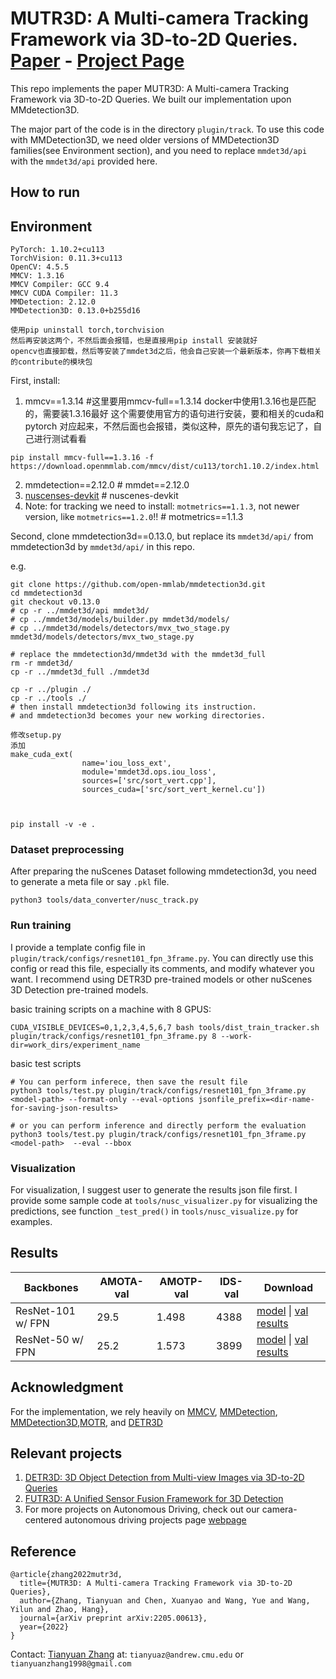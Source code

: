 # MUTR3D: A Multi-camera Tracking Framework via 3D-to-2D Queries.  [Paper](https://arxiv.org/abs/2205.00613) - [Project Page](https://tsinghua-mars-lab.github.io/mutr3d/)


This repo implements the paper MUTR3D: A Multi-camera Tracking Framework via 3D-to-2D Queries. We built our implementation upon MMdetection3D.

The major part of the code is in the directory `plugin/track`. To use this code with MMDetection3D, we need older versions of MMDetection3D families(see Environment section), and you need to replace `mmdet3d/api` with the `mmdet3d/api` provided here. 


## How to run



## Environment
```
PyTorch: 1.10.2+cu113
TorchVision: 0.11.3+cu113
OpenCV: 4.5.5
MMCV: 1.3.16
MMCV Compiler: GCC 9.4
MMCV CUDA Compiler: 11.3
MMDetection: 2.12.0
MMDetection3D: 0.13.0+b255d16

使用pip uninstall torch,torchvision
然后再安装这两个，不然后面会报错，也是直接用pip install 安装就好
opencv也直接卸载，然后等安装了mmdet3d之后，他会自己安装一个最新版本，你再下载相关的contribute的模块包
```



First, install: 
1. mmcv==1.3.14   #这里要用mmcv-full==1.3.14 docker中使用1.3.16也是匹配的，需要装1.3.16最好
这个需要使用官方的语句进行安装，要和相关的cuda和pytorch 对应起来，不然后面也会报错，类似这种，原先的语句我忘记了，自己进行测试看看
```
pip install mmcv-full==1.3.16 -f https://download.openmmlab.com/mmcv/dist/cu113/torch1.10.2/index.html
```

2. mmdetection==2.12.0    # mmdet==2.12.0
3. [nuscenses-devkit](https://github.com/nutonomy/nuscenes-devkit)    # nuscenes-devkit
4. Note: for tracking we need to install:
`motmetrics==1.1.3`, not newer version, like `motmetrics==1.2.0`!!   # motmetrics==1.1.3






Second, clone mmdetection3d==0.13.0, but replace its `mmdet3d/api/` from mmdetection3d by `mmdet3d/api/` in this repo.

e.g. 
```
git clone https://github.com/open-mmlab/mmdetection3d.git
cd mmdetection3d
git checkout v0.13.0
# cp -r ../mmdet3d/api mmdet3d/
# cp ../mmdet3d/models/builder.py mmdet3d/models/
# cp ../mmdet3d/models/detectors/mvx_two_stage.py mmdet3d/models/detectors/mvx_two_stage.py

# replace the mmdetection3d/mmdet3d with the mmdet3d_full
rm -r mmdet3d/
cp -r ../mmdet3d_full ./mmdet3d

cp -r ../plugin ./ 
cp -r ../tools ./ 
# then install mmdetection3d following its instruction. 
# and mmdetection3d becomes your new working directories. 

修改setup.py
添加
make_cuda_ext(
                name='iou_loss_ext',
                module='mmdet3d.ops.iou_loss',
                sources=['src/sort_vert.cpp'],
                sources_cuda=['src/sort_vert_kernel.cu'])



pip install -v -e .
```



### Dataset preprocessing
After preparing the nuScenes Dataset following mmdetection3d,  you need to generate a meta file or say `.pkl` file. 

```
python3 tools/data_converter/nusc_track.py
```


### Run training

I provide a template config file in `plugin/track/configs/resnet101_fpn_3frame.py`. You can directly use this config or read this file, especially its comments, and modify whatever you want. I recommend using DETR3D pre-trained models or other nuScenes 3D Detection pre-trained models. 

basic training scripts on a machine with 8 GPUS: 
```
CUDA_VISIBLE_DEVICES=0,1,2,3,4,5,6,7 bash tools/dist_train_tracker.sh plugin/track/configs/resnet101_fpn_3frame.py 8 --work-dir=work_dirs/experiment_name
```

basic test scripts
```
# You can perform inferece, then save the result file
python3 tools/test.py plugin/track/configs/resnet101_fpn_3frame.py <model-path> --format-only --eval-options jsonfile_prefix=<dir-name-for-saving-json-results>

# or you can perform inference and directly perform the evaluation
python3 tools/test.py plugin/track/configs/resnet101_fpn_3frame.py <model-path>  --eval --bbox
```

### Visualization
For visualization, I suggest user to generate the results json file first. I provide some sample code at `tools/nusc_visualizer.py` for visualizing the predictions, see function `_test_pred()` in `tools/nusc_visualize.py` for examples. 

## Results

| Backbones  | AMOTA-val | AMOTP-val | IDS-val | Download |   
|---|---|---| --- | --- |
| ResNet-101 w/ FPN  | 29.5  | 1.498 | 4388 | [model](https://drive.google.com/file/d/1MXbHWalo-zyt9TU31x-re4wOuX5G4wOH/view?usp=sharing) \| [val results](https://drive.google.com/file/d/1qf8D3cTDCdlspOEJpgRXnSGW9AotaRxP/view?usp=sharing)  |
| ResNet-50 w/ FPN  |  25.2 |  1.573| 3899 | [model](https://drive.google.com/file/d/1_BPDvDPKN7j476w2g5IMAagCW5szfF2y/view?usp=sharing) \| [val results](https://drive.google.com/file/d/1bIgsRgBwTjcGzlNaHAoXMCLWsqEr3cnH/view?usp=sharing)  |



## Acknowledgment

For the implementation, we rely heavily on [MMCV](https://github.com/open-mmlab/mmcv), [MMDetection](https://github.com/open-mmlab/mmdetection), [MMDetection3D](https://github.com/open-mmlab/mmdetection3d),[MOTR](https://github.com/megvii-model/MOTR), and [DETR3D](https://github.com/WangYueFt/detr3d)



## Relevant projects 
1. [DETR3D: 3D Object Detection from Multi-view Images via 3D-to-2D Queries](https://tsinghua-mars-lab.github.io/detr3d/)
2. [FUTR3D: A Unified Sensor Fusion Framework for 3D Detection](https://tsinghua-mars-lab.github.io/futr3d/)
3. For more projects on Autonomous Driving, check out our camera-centered autonomous driving projects page [webpage](https://tsinghua-mars-lab.github.io/vcad/) 


## Reference


```
@article{zhang2022mutr3d,
  title={MUTR3D: A Multi-camera Tracking Framework via 3D-to-2D Queries},
  author={Zhang, Tianyuan and Chen, Xuanyao and Wang, Yue and Wang, Yilun and Zhao, Hang},
  journal={arXiv preprint arXiv:2205.00613},
  year={2022}
}
```

Contact: [Tianyuan Zhang](http://tianyuanzhang.com/) at: `tianyuaz@andrew.cmu.edu` or `tianyuanzhang1998@gmail.com`
